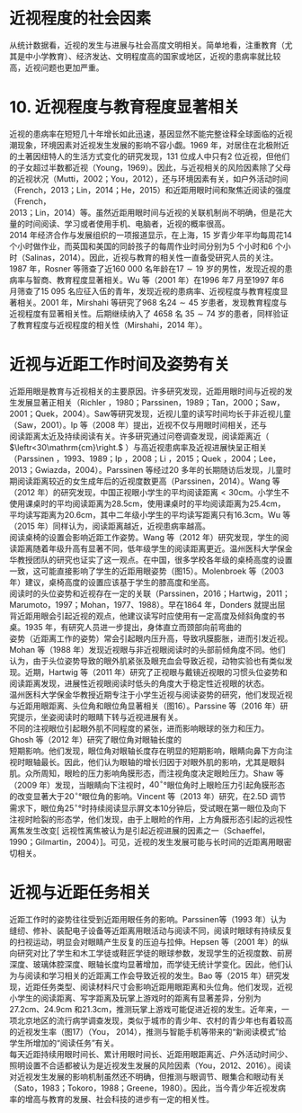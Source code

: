 # 近视程度的社会因素  
从统计数据看，近视的发生与进展与社会高度文明相关。简单地看，注重教育（尤其是中小学教育）、经济发达、文明程度高的国家或地区，近视的患病率就比较高，近视问题也更加严重。  
# 10. 近视程度与教育程度显著相关  
近视的患病率在短短几十年增长如此迅速，基因显然不能完整诠释全球面临的近视潮现象，环境因素对近视发生发展的影响不容小觑。1969 年，对居住在北极附近的土著因纽特人的生活方式变化的研究发现，131 位成人中只有2 位近视，但他们的子女超过半数都近视（Young，1969）。因此，与近视相关的风险因素除了父母的近视状况（Mutti，2002；You，2012），还与环境因素有关，如户外活动时间（French，2013；Lin，2014；He，2015）和近距用眼时间和聚焦近阅读的强度（French，  
2013；Lin，2014）等。虽然近距用眼时间与近视的关联机制尚不明确，但是花大量的时间阅读、学习或者使用手机、电脑者，近视的概率很高。  
2014 年经济合作与发展组织的一项报道显示，在上海，15 岁青少年平均每周花14 个小时做作业，而英国和美国的同龄孩子的每周作业时间分别为5 个小时和6 个小时（Salinas，2014）。因此，近视与教育的相关性一直备受研究人员的关注。  
1987 年，Rosner 等筛查了近160 000 名年龄在$17\sim19$ 岁的男性，发现近视的患病率与智商、教育程度显著相关。Wu 等（2001 年）在1996 年7 月至1997 年6 月筛查了15 095 名应征入伍的青年，发现近视的患病率、近视程度与教育程度显著相关。2001 年，Mirshahi 等研究了968 名$24\sim45$ 岁患者，发现教育程度与近视程度有显著相关性。后期继续纳入了 4658  名 $35\sim74$ 岁的患者，同样验证了教育程度与近视程度的相关性（Mirshahi，2014 年）。  
#  近视与近距工作时间及姿势有关  
近距用眼是教育与近视相关的主要原因。许多研究发现，近距用眼时间与近视的发生发展显著正相关（Richler ，1980；Parssinen，1989；Tan，2000；Saw，2001；Quek，2004）。Saw等研究发现，近视儿童的读写时间均长于非近视儿童（Saw，2001）。Ip 等（2008 年）提出，近视不仅与用眼时间相关，还与  
阅读距离太近及持续阅读有关。许多研究通过问卷调查发现，阅读距离近（ $\leftr<30\mathrm{cm}\right.$ ）与高近视患病率及近视进展快呈正相关 （Parssinen ，1993、1989；Ip ，2008；Li ，2015；Quek ，2004；Lee，2013；Gwiazda，2004）。Parssinen 等经过20 多年的长期随访后发现，儿童时期阅读距离较近的女生成年后的近视度数更高（Parssinen，2014）。Wang 等（2012 年）的研究发现，中国正视眼小学生的平均阅读距离$<30\mathrm{cm}$。小学生不使用课桌时的平均阅读距离为$28.5\mathrm{cm}$，使用课桌时的平均阅读距离为$25.4\mathrm{cm}$，平均读写距离为$20.6\mathrm{cm}$，其中二年级小学生的平均读写距离只有$16.3\mathrm{cm}$。Wu 等（2015 年）同样认为，阅读距离越近，近视患病率越高。  
阅读桌椅的设置会影响近距工作姿势。Wang 等（2012 年）研究发现，学生的阅读距离随着年级升高有显著不同，低年级学生的阅读距离更近。温州医科大学保金华教授团队的研究也证实了这一观点。在中国，很多学校各年级的桌椅高度的设置一致，这可能直接影响了学生的近距用眼姿势（图15）。Molenbroek 等（2003 年）建议，桌椅高度的设置应该基于学生的膝高度和坐高。  
阅读时的头位姿势和近视存在一定的关联（Parssinen，2016；Hartwig，2011；Marumoto，1997；Mohan，1977、1988）。早在1864 年，Donders 就提出屈背近距用眼会引起近视的观点，他建议读写时应使用有一定高度及倾斜角度的书桌。1935 年，有研究人员进一步提出，身体直立而颈部向前弯曲的  
姿势（近距离工作的姿势）常会引起眼内压升高，导致巩膜膨胀，进而引发近视。Mohan 等（1988 年）发现近视眼与非近视眼阅读时的头部前倾角度不同。他们认为，由于头位姿势导致的眼外肌紧张及眼充血会导致近视，动物实验也有类似发现。近期，Hartwig 等（2011 年）研究了正视眼与戴镜近视眼的习惯头位姿势和阅读距离发现，进展性近视眼阅读时低头的角度大于稳定性近视眼的状态。  
温州医科大学保金华教授近期专注于小学生近视与阅读姿势的研究，他们发现近视与近距用眼距离、头位角和眼位角显著相关（图16）。Parssine 等（2016 年）研究提示，坐姿阅读时的眼睛下转与近视进展有关。  
不同的注视眼位引起眼外肌不同程度的紧张，进而影响眼球的张力和压力。Ghosh 等（2012 年）研究了眼位角对眼轴长度的  
短期影响。他们发现，眼位角对眼轴长度存在明显的短期影响，眼睛向鼻下方向注视时眼轴最长。因此，他们认为眼轴的增长归因于对眼外肌的影响，尤其是眼斜肌。众所周知，眼睑的压力影响角膜形态，而注视角度决定眼睑压力。Shaw 等（2009 年）发现，当眼睛向下注视时，$40^{\circ}$°眼位角时上眼睑压力引起角膜形态的改变显著大于$20^{\circ}$°眼位角的影响。Vincent 等（2013 年）研究，在2.5D 调节需求下，眼位角$25^{\circ}$°时持续阅读显示屏文本10分钟后，受试眼在第一眼位及向下注视时睑裂的形态学，他们发现，由于上眼睑的作用，上方角膜形态引起的远视性离焦发生改变[ 远视性离焦被认为是引起近视进展的因素之一（Schaeffel，1990；Gilmartin，2004）]。可见，近视的发生发展可能与长时间的近距离用眼密切相关。  
#  近视与近距任务相关  
近距工作时的姿势往往受到近距用眼任务的影响。Parssinen等（1993 年）认为缝纫、修补、装配电子设备等近距离用眼活动与阅读不同，阅读时眼球有持续反复的扫视运动，明显会对眼睛产生反复的压迫与拉伸。Hepsen 等（2001 年）的纵向研究对比了学生和木工学徒或鞋匠学徒的眼球参数，发现学生的近视度数、前房深度、玻璃体腔深度、眼轴长度均显著增加，而学徒无统计学变化。因此，他们认为与阅读和学习相关的近距离工作会导致近视的发生。Bao 等（2015 年）研究发现，近距任务类型、阅读材料尺寸会影响近距用眼距离和头位角。他们发现，近视小学生的阅读距离、写字距离及玩掌上游戏时的距离有显著差异，分别为$27.2\mathrm{cm}$、$24.9\mathrm{cm}$ 和$21.3\mathrm{cm}$，推测玩掌上游戏可能促进近视的发生。近年来，一项北京地区的流行病学调查发现，类似于城市的青少年、农村的青少年也有着较高的近视发生率（图17）（You， 2014），推测与智能手机等带来的“新阅读模式”给  
学生所增加的“阅读任务”有关。  
每天近距持续用眼时间长、累计用眼时间长、近距用眼距离近、户外活动时间少、照明设置不合适都被认为是近视发生发展的风险因素（You，2012、2016）。阅读对近视发生发展的影响机制虽然还不明确，但推测与眼调节、眼集合和眼动有关（Sato，1983；Tokoro，1988；Greene，1980）。因此，当今青少年近视发病率的增高与教育的发展、社会科技的进步有一定的相关性。  
